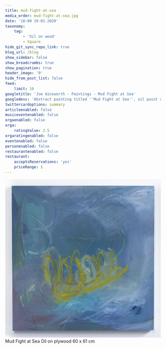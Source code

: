```yaml
---
title: mud-fight-at-sea
media_order: mud-fight-at-sea.jpg
date: '18:00 19-02-2020'
taxonomy:
    tag:
        - 'Oil on wood'
        - Square
hide_git_sync_repo_link: true
blog_url: /blog
show_sidebar: false
show_breadcrumbs: true
show_pagination: true
header_image: '0'
hide_from_post_list: false
feed:
    limit: 10
googletitle: 'Joe Ainsworth - Paintings - Mud Fight at Sea'
googledesc: 'Abstract painting titled ''Mud Fight at Sea'', oil paint on plywood, 60 x 61 cm, completed in Janurary 2020. Joe Ainsworth Artist.'
twittercardoptions: summary
articleenabled: false
musiceventenabled: false
orgaenabled: false
orga:
    ratingValue: 2.5
orgaratingenabled: false
eventenabled: false
personenabled: false
restaurantenabled: false
restaurant:
    acceptsReservations: 'yes'
    priceRange: $
---
```


![](mud-fight-at-sea.jpg)  
Mud Fight at Sea
Oil on plywood
60 x 61 cm